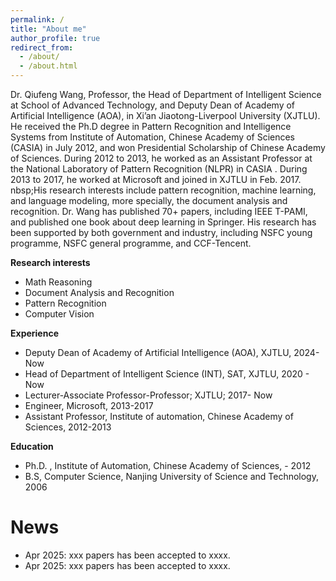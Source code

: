 ```yaml
---
permalink: /
title: "About me"
author_profile: true
redirect_from: 
  - /about/
  - /about.html
---
```


Dr. Qiufeng Wang, Professor, the Head of Department of Intelligent Science at School of Advanced Technology, and Deputy Dean of Academy of Artificial Intelligence (AOA), in Xi’an Jiaotong-Liverpool University (XJTLU). He received the Ph.D degree in Pattern Recognition and Intelligence Systems from Institute of Automation, Chinese Academy of Sciences (CASIA) in July 2012, and won Presidential Scholarship of Chinese Academy of Sciences. During 2012 to 2013, he worked as an Assistant Professor at the National Laboratory of Pattern Recognition (NLPR) in CASIA . During 2013 to 2017, he worked at Microsoft and joined in XJTLU in Feb. 2017. nbsp;His research interests include pattern recognition, machine learning, and language modeling, more specially, the document analysis and recognition. Dr. Wang has published 70+ papers, including IEEE T-PAMI, and published one book about deep learning in Springer. His research has been supported by both government and industry, including NSFC young programme, NSFC general programme, and CCF-Tencent.


**Research interests**

* Math Reasoning
* Document Analysis and Recognition
* Pattern Recognition
* Computer Vision

**Experience**

* Deputy Dean of Academy of Artificial Intelligence (AOA), XJTLU, 2024-Now
* Head of Department of Intelligent Science (INT), SAT, XJTLU, 2020 - Now
* Lecturer-Associate Professor-Professor;  XJTLU; 2017- Now
* Engineer, Microsoft, 2013-2017
* Assistant Professor, Institute of automation, Chinese Academy of Sciences, 2012-2013

**Education**
* Ph.D. , Institute of Automation, Chinese Academy of Sciences, - 2012
* B.S, Computer Science, Nanjing University of Science and Technology, 2006

News
======
* Apr 2025: xxx papers has been accepted to xxxx.
* Apr 2025: xxx papers has been accepted to xxxx.

